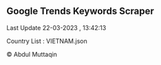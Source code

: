 

## Google Trends Keywords Scraper 
 
Last Update 22-03-2023 , 13:42:13

Country List :
VIETNAM.json



© Abdul Muttaqin 
